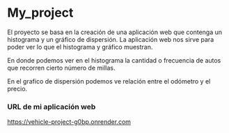 # My_project
El proyecto se basa en la creación de una aplicación web que contenga un histograma y un gráfico de dispersión.
La aplicación web nos sirve para poder ver lo que el histograma y gráfico muestran.

En donde podemos ver en el histograma la cantidad o frecuencia de autos que recorren cierto número de millas.

En el grafico de dispersión podemos ve relación entre el odómetro y el precio.

### URL de mi aplicación web
https://vehicle-project-g0bp.onrender.com
